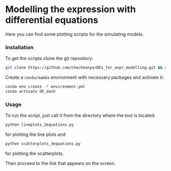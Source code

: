 # Modelling the expression with differential equations
Here you can find some plotting scripts for the simulating models.

### Installation

To get the scripts clone the git repository:

```bash
git clone https://github.com/checheanya/DEs_for_expr_modelling.git && cd DEs_for_expr_modelling
```

Create a `conda/mamba` environment with necessary packages and activate it:

```bash
conda env create -f environment.yml
conda activate DE_dash
```

### Usage

To run the script, just call it from the directory where the tool is located:

```bash
python lineplots_2equations.py 
```
for plotting the line plots and

```bash
python scatterplots_3equations.py 
```
for plotting the scatterplots.


Then proceed to the link that appears on the screen.

